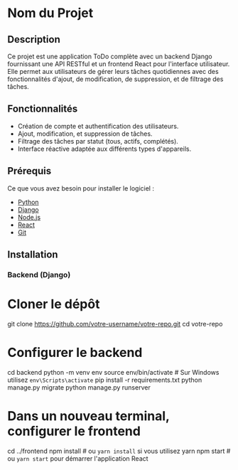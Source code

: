 # Nom du Projet

## Description

Ce projet est une application ToDo complète avec un backend Django fournissant une API RESTful et un frontend React pour l'interface utilisateur. Elle permet aux utilisateurs de gérer leurs tâches quotidiennes avec des fonctionnalités d'ajout, de modification, de suppression, et de filtrage des tâches.

## Fonctionnalités

- Création de compte et authentification des utilisateurs.
- Ajout, modification, et suppression de tâches.
- Filtrage des tâches par statut (tous, actifs, complétés).
- Interface réactive adaptée aux différents types d'appareils.

## Prérequis

Ce que vous avez besoin pour installer le logiciel :

- [Python](https://www.python.org/downloads/)
- [Django](https://www.djangoproject.com/)
- [Node.js](https://nodejs.org/en/)
- [React](https://reactjs.org/)
- [Git](https://git-scm.com/)

## Installation

### Backend (Django)

# Cloner le dépôt
git clone https://github.com/votre-username/votre-repo.git
cd votre-repo

# Configurer le backend
cd backend
python -m venv env
source env/bin/activate  # Sur Windows utilisez `env\Scripts\activate`
pip install -r requirements.txt
python manage.py migrate
python manage.py runserver

# Dans un nouveau terminal, configurer le frontend
cd ../frontend
npm install  # ou `yarn install` si vous utilisez yarn
npm start    # ou `yarn start` pour démarrer l'application React

